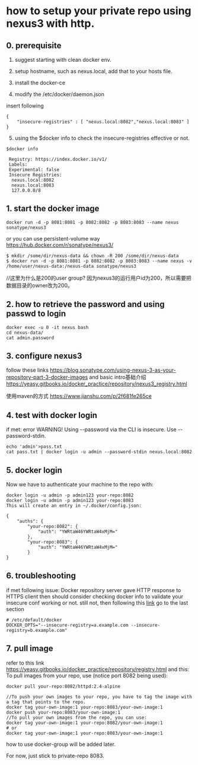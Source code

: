 # how to setup your private repo using nexus3 with http.

## 0. prerequisite

1. suggest starting with clean docker env.
2. setup hostname, such as nexus.local, add that to your hosts file.

3. install the docker-ce
4. modify the /etc/docker/daemon.json

insert following
```
{
    "insecure-registries" : [ "nexus.local:8082","nexus.local:8083" ]
}
```

5. using the $docker info to check the insecure-registries effective or not.

```
$docker info

 Registry: https://index.docker.io/v1/
 Labels:
 Experimental: false
 Insecure Registries:
  nexus.local:8082
  nexus.local:8083
  127.0.0.0/8
```


## 1. start the docker image

```
docker run -d -p 8081:8081 -p 8082:8082 -p 8083:8083 --name nexus sonatype/nexus3
```

or you can use persistent-volume way
https://hub.docker.com/r/sonatype/nexus3/

```
$ mkdir /some/dir/nexus-data && chown -R 200 /some/dir/nexus-data
$ docker run -d -p 8081:8081 -p 8082:8082 -p 8083:8083 --name nexus -v /home/user/nexus-data:/nexus-data sonatype/nexus3
```
//这里为什么是200的user group? 因为nexus3的运行用户id为200，所以需要把数据目录的owner改为200。

## 2. how to retrieve the password and using passwd to login

```
docker exec -u 0 -it nexus bash
cd nexus-data/
cat admin.password
```

## 3. configure nexus3
follow these links
<https://blog.sonatype.com/using-nexus-3-as-your-repository-part-3-docker-images>
and basic intro基础介绍
<https://yeasy.gitbooks.io/docker_practice/repository/nexus3_registry.html>

使用maven的方式 <https://www.jianshu.com/p/2f681fe265ce>

## 4. test with docker login

if met: error WARNING! Using --password via the CLI is insecure. Use --password-stdin.

```
echo 'admin'>pass.txt
cat pass.txt | docker login -u admin --password-stdin nexus.local:8082
```

## 5. docker login
Now we have to authenticate your machine to the repo with:
```
docker login -u admin -p admin123 your-repo:8082
docker login -u admin -p admin123 your-repo:8083
This will create an entry in ~/.docker/config.json:

{
	"auths": {
		"your-repo:8082": {
			"auth": "YWRtaW46YWRtaW4xMjM="
		},
		"your-repo:8083": {
			"auth": "YWRtaW46YWRtaW4xMjM="
		}
}
```
## 6. troubleshooting
if met following issue:
Docker repository server gave HTTP response to HTTPS client
then
should consider checking docker info to validate your insecure conf working or not.
still not, then following this [link](https://stackoverflow.com/questions/42211380/add-insecure-registry-to-docker)
go to the last section

```
# /etc/default/docker    
DOCKER_OPTS="--insecure-registry=a.example.com --insecure-registry=b.example.com"
```
## 7. pull image 
refer to this link
https://yeasy.gitbooks.io/docker_practice/repository/registry.html
and this:
To pull images from your repo, use (notice port 8082 being used):

```
docker pull your-repo:8082/httpd:2.4-alpine

//To push your own images to your repo, you have to tag the image with a tag that points to the repo.
docker tag your-own-image:1 your-repo:8083/your-own-image:1
docker push your-repo:8083/your-own-image:1
//To pull your own images from the repo, you can use:
docker tag your-own-image:1 your-repo:8082/your-own-image:1
# or
docker tag your-own-image:1 your-repo:8083/your-own-image:1
```
how to use docker-group will be added later.

For now, just stick to private-repo 8083.



